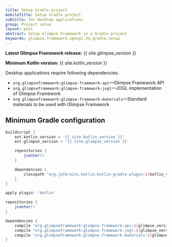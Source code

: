 ```yaml
---
title: Setup Gradle project
mobileTitle: Setup Gradle project
subtitle: for desktop applications
group: Project setup
layout: post
abstract: Setup Glimpse Framework in a Gradle project
keywords: glimpse,framework,opengl,3d,gradle,setup
---
```


**Latest Glimpse Framework release:** {{ site.glimpse_version }}

**Minimum Kotlin version:** {{ site.kotlin_version }}

Desktop applications require following dependencies:

* `org.glimpseframework:glimpse-framework-api`—Glimpse Framework API
* `org.glimpseframework:glimpse-framework-jogl`—JOGL implementation of Glimpse Framework
* `org.glimpseframework:glimpse-framework-materials`—Standard materials to be used with Glimpse Framework

## Minimum Gradle configuration

```gradle
buildscript {
	ext.kotlin_version = '{{ site.kotlin_version }}'
	ext.glimpse_version = '{{ site.glimpse_version }}'

	repositories {
		jcenter()
	}

	dependencies {
		classpath "org.jetbrains.kotlin:kotlin-gradle-plugin:${kotlin_version}"
	}
}

apply plugin: 'kotlin'

repositories {
	jcenter()
}

dependencies {
	compile "org.glimpseframework:glimpse-framework-api:${glimpse_version}"
	compile "org.glimpseframework:glimpse-framework-jogl:${glimpse_version}"
	compile "org.glimpseframework:glimpse-framework-materials:${glimpse_version}"
}
```
